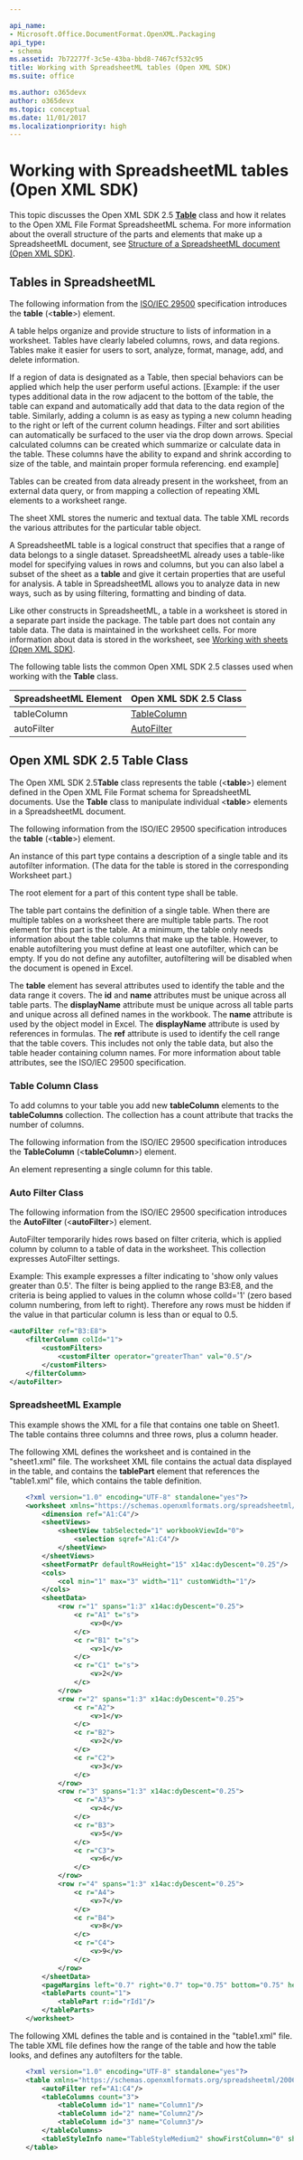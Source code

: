 ```yaml
---

api_name:
- Microsoft.Office.DocumentFormat.OpenXML.Packaging
api_type:
- schema
ms.assetid: 7b72277f-3c5e-43ba-bbd8-7467cf532c95
title: Working with SpreadsheetML tables (Open XML SDK)
ms.suite: office

ms.author: o365devx
author: o365devx
ms.topic: conceptual
ms.date: 11/01/2017
ms.localizationpriority: high
---
```


# Working with SpreadsheetML tables (Open XML SDK)

This topic discusses the Open XML SDK 2.5 **[Table](https://msdn.microsoft.com/library/office/documentformat.openxml.spreadsheet.table.aspx)** class and how it relates to the Open
XML File Format SpreadsheetML schema. For more information about the
overall structure of the parts and elements that make up a SpreadsheetML
document, see [Structure of a SpreadsheetML document
(Open XML SDK)](structure-of-a-spreadsheetml-document.md).

## Tables in SpreadsheetML

The following information from the [ISO/IEC 29500](https://www.iso.org/iso/iso_catalogue/catalogue_tc/catalogue_detail.htm?csnumber=51463) specification introduces the **table** (\<**table**\>) element.

A table helps organize and provide structure to lists of information in
a worksheet. Tables have clearly labeled columns, rows, and data
regions. Tables make it easier for users to sort, analyze, format,
manage, add, and delete information.

If a region of data is designated as a Table, then special behaviors can
be applied which help the user perform useful actions. [Example: if the
user types additional data in the row adjacent to the bottom of the
table, the table can expand and automatically add that data to the data
region of the table. Similarly, adding a column is as easy as typing a
new column heading to the right or left of the current column headings.
Filter and sort abilities can automatically be surfaced to the user via
the drop down arrows. Special calculated columns can be created which
summarize or calculate data in the table. These columns have the ability
to expand and shrink according to size of the table, and maintain proper
formula referencing. end example]

Tables can be created from data already present in the worksheet, from
an external data query, or from mapping a collection of repeating XML
elements to a worksheet range.

The sheet XML stores the numeric and textual data. The table XML records
the various attributes for the particular table object.

A SpreadsheetML table is a logical construct that specifies that a range
of data belongs to a single dataset. SpreadsheetML already uses a
table-like model for specifying values in rows and columns, but you can
also label a subset of the sheet as a **table**
and give it certain properties that are useful for analysis. A table in
SpreadsheetML allows you to analyze data in new ways, such as by using
filtering, formatting and binding of data.

Like other constructs in SpreadsheetML, a table in a worksheet is stored
in a separate part inside the package. The table part does not contain
any table data. The data is maintained in the worksheet cells. For more
information about data is stored in the worksheet, see [Working with sheets (Open XML SDK)](working-with-sheets.md).

The following table lists the common Open XML SDK 2.5 classes used when working with the **Table** class.

| **SpreadsheetML Element** | **Open XML SDK 2.5 Class**                                               |
|---------------------------|------------------------------------------------------------------------------------------------------------------------|
|        tableColumn        | [TableColumn](https://msdn.microsoft.com/library/office/documentformat.openxml.spreadsheet.tablecolumn.aspx)   |
|        autoFilter         | [AutoFilter](https://msdn.microsoft.com/library/office/documentformat.openxml.spreadsheet.table.autofilter.aspx) |

## Open XML SDK 2.5 Table Class

The Open XML SDK 2.5**Table** class represents
the table (\<**table**\>) element defined in
the Open XML File Format schema for SpreadsheetML documents. Use the
**Table** class to manipulate individual
\<**table**\> elements in a SpreadsheetML
document.

The following information from the ISO/IEC 29500 specification introduces the **table** (\<**table**\>) element.

An instance of this part type contains a description of a single table
and its autofilter information. (The data for the table is stored in the
corresponding Worksheet part.)

The root element for a part of this content type shall be table.

The table part contains the definition of a single table. When there are
multiple tables on a worksheet there are multiple table parts. The root
element for this part is the table. At a minimum, the table only needs
information about the table columns that make up the table. However, to
enable autofiltering you must define at least one autofilter, which can
be empty. If you do not define any autofilter, autofiltering will be
disabled when the document is opened in Excel.

The **table** element has several attributes
used to identify the table and the data range it covers. The **id** and **name**
attributes must be unique across all table parts. The **displayName** attribute must be unique across all
table parts and unique across all defined names in the workbook. The
**name** attribute is used by the object model
in Excel. The **displayName** attribute is used
by references in formulas. The **ref**
attribute is used to identify the cell range that the table covers. This
includes not only the table data, but also the table header containing
column names. For more information about table attributes, see the
ISO/IEC 29500 specification.

### Table Column Class

To add columns to your table you add new **tableColumn** elements to the **tableColumns** collection. The collection has a
count attribute that tracks the number of columns.

The following information from the ISO/IEC 29500 specification
introduces the **TableColumn** (\<**tableColumn**\>) element.

An element representing a single column for this table.

### Auto Filter Class

The following information from the ISO/IEC 29500 specification
introduces the **AutoFilter** (\<**autoFilter**\>) element.

AutoFilter temporarily hides rows based on filter criteria, which is
applied column by column to a table of data in the worksheet. This
collection expresses AutoFilter settings.

Example: This example expresses a filter indicating to 'show only
values greater than 0.5'. The filter is being applied to the range
B3:E8, and the criteria is being applied to values in the column whose
colId='1' (zero based column numbering, from left to right). Therefore
any rows must be hidden if the value in that particular column is less
than or equal to 0.5.

```xml
<autoFilter ref="B3:E8">
    <filterColumn colId="1">
        <customFilters>
            <customFilter operator="greaterThan" val="0.5"/>
        </customFilters>
    </filterColumn>
</autoFilter>
```

### SpreadsheetML Example

This example shows the XML for a file that contains one table on Sheet1.
The table contains three columns and three rows, plus a column header.

The following XML defines the worksheet and is contained in the
"sheet1.xml" file. The worksheet XML file contains the actual data
displayed in the table, and contains the **tablePart** element that references the
"table1.xml" file, which contains the table definition.

```xml
    <?xml version="1.0" encoding="UTF-8" standalone="yes"?>
    <worksheet xmlns="https://schemas.openxmlformats.org/spreadsheetml/2006/main" xmlns:r="https://schemas.openxmlformats.org/officeDocument/2006/relationships" xmlns:mc="https://schemas.openxmlformats.org/markup-compatibility/2006" mc:Ignorable="x14ac" xmlns:x14ac="https://schemas.microsoft.com/office/spreadsheetml/2009/9/ac">
        <dimension ref="A1:C4"/>
        <sheetViews>
            <sheetView tabSelected="1" workbookViewId="0">
                <selection sqref="A1:C4"/>
            </sheetView>
        </sheetViews>
        <sheetFormatPr defaultRowHeight="15" x14ac:dyDescent="0.25"/>
        <cols>
            <col min="1" max="3" width="11" customWidth="1"/>
        </cols>
        <sheetData>
            <row r="1" spans="1:3" x14ac:dyDescent="0.25">
                <c r="A1" t="s">
                    <v>0</v>
                </c>
                <c r="B1" t="s">
                    <v>1</v>
                </c>
                <c r="C1" t="s">
                    <v>2</v>
                </c>
            </row>
            <row r="2" spans="1:3" x14ac:dyDescent="0.25">
                <c r="A2">
                    <v>1</v>
                </c>
                <c r="B2">
                    <v>2</v>
                </c>
                <c r="C2">
                    <v>3</v>
                </c>
            </row>
            <row r="3" spans="1:3" x14ac:dyDescent="0.25">
                <c r="A3">
                    <v>4</v>
                </c>
                <c r="B3">
                    <v>5</v>
                </c>
                <c r="C3">
                    <v>6</v>
                </c>
            </row>
            <row r="4" spans="1:3" x14ac:dyDescent="0.25">
                <c r="A4">
                    <v>7</v>
                </c>
                <c r="B4">
                    <v>8</v>
                </c>
                <c r="C4">
                    <v>9</v>
                </c>
            </row>
        </sheetData>
        <pageMargins left="0.7" right="0.7" top="0.75" bottom="0.75" header="0.3" footer="0.3"/>
        <tableParts count="1">
            <tablePart r:id="rId1"/>
        </tableParts>
    </worksheet>
```

The following XML defines the table and is contained in the "table1.xml"
file. The table XML file defines how the range of the table and how the
table looks, and defines any autofilters for the table.

```xml
    <?xml version="1.0" encoding="UTF-8" standalone="yes"?>
    <table xmlns="https://schemas.openxmlformats.org/spreadsheetml/2006/main" id="1" name="Table1" displayName="Table1" ref="A1:C4" totalsRowShown="0">
        <autoFilter ref="A1:C4"/>
        <tableColumns count="3">
            <tableColumn id="1" name="Column1"/>
            <tableColumn id="2" name="Column2"/>
            <tableColumn id="3" name="Column3"/>
        </tableColumns>
        <tableStyleInfo name="TableStyleMedium2" showFirstColumn="0" showLastColumn="0" showRowStripes="1" showColumnStripes="0"/>
    </table>
```
